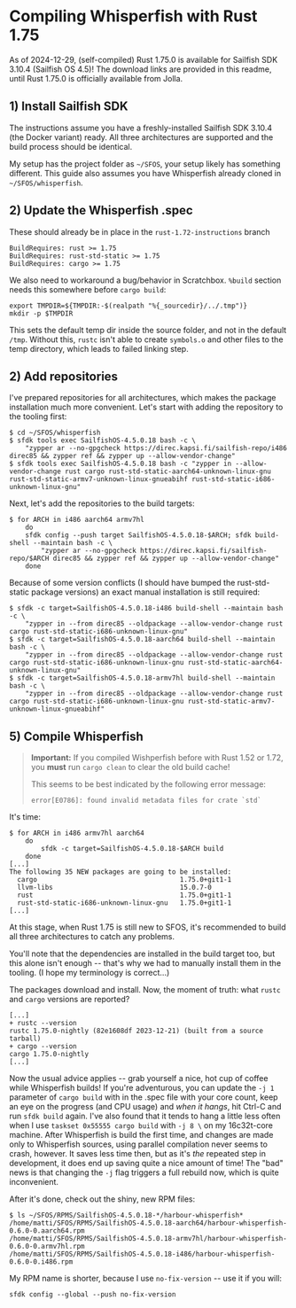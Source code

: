 # Compiling Whisperfish with Rust 1.75

As of 2024-12-29, (self-compiled) Rust 1.75.0 is available for Sailfish SDK 3.10.4 (Sailfish OS 4.5)! The download links are provided in this readme, until Rust 1.75.0 is officially available from Jolla.

## 1) Install Sailfish SDK

The instructions assume you have a freshly-installed Sailfish SDK 3.10.4 (the Docker variant) ready. All three architectures are supported and the build process should be identical.

My setup has the project folder as `~/SFOS`, your setup likely has something different. This guide also assumes you have Whisperfish already cloned in `~/SFOS/whisperfish`.

## 2) Update the Whisperfish .spec

These should already be in place in the `rust-1.72-instructions` branch

    BuildRequires: rust >= 1.75
    BuildRequires: rust-std-static >= 1.75
    BuildRequires: cargo >= 1.75

We also need to workaround a bug/behavior in Scratchbox. `%build` section needs this somewhere before `cargo build`:

    export TMPDIR=${TMPDIR:-$(realpath "%{_sourcedir}/../.tmp")}
    mkdir -p $TMPDIR

This sets the default temp dir inside the source folder, and not in the default `/tmp`. Without this, `rustc` isn't able to create `symbols.o` and other files to the temp directory, which leads to failed linking step.

## 2) Add repositories

I've prepared repositories for all architectures, which makes the package installation much more convenient. Let's start with adding the repository to the tooling first:

    $ cd ~/SFOS/whisperfish
    $ sfdk tools exec SailfishOS-4.5.0.18 bash -c \
        "zypper ar --no-gpgcheck https://direc.kapsi.fi/sailfish-repo/i486 direc85 && zypper ref && zypper up --allow-vendor-change"
    $ sfdk tools exec SailfishOS-4.5.0.18 bash -c "zypper in --allow-vendor-change rust cargo rust-std-static-aarch64-unknown-linux-gnu rust-std-static-armv7-unknown-linux-gnueabihf rust-std-static-i686-unknown-linux-gnu"

Next, let's add the repositories to the build targets:

    $ for ARCH in i486 aarch64 armv7hl
        do
        sfdk config --push target SailfishOS-4.5.0.18-$ARCH; sfdk build-shell --maintain bash -c \
            "zypper ar --no-gpgcheck https://direc.kapsi.fi/sailfish-repo/$ARCH direc85 && zypper ref && zypper up --allow-vendor-change"
        done

Because of some version conflicts (I should have bumped the rust-std-static package versions) an exact manual installation is still required:

    $ sfdk -c target=SailfishOS-4.5.0.18-i486 build-shell --maintain bash -c \
        "zypper in --from direc85 --oldpackage --allow-vendor-change rust cargo rust-std-static-i686-unknown-linux-gnu"
    $ sfdk -c target=SailfishOS-4.5.0.18-aarch64 build-shell --maintain bash -c \
        "zypper in --from direc85 --oldpackage --allow-vendor-change rust cargo rust-std-static-i686-unknown-linux-gnu rust-std-static-aarch64-unknown-linux-gnu"
    $ sfdk -c target=SailfishOS-4.5.0.18-armv7hl build-shell --maintain bash -c \
        "zypper in --from direc85 --oldpackage --allow-vendor-change rust cargo rust-std-static-i686-unknown-linux-gnu rust-std-static-armv7-unknown-linux-gnueabihf"

## 5) Compile Whisperfish

> **Important:** If you compiled Wishperfish before with Rust 1.52 or 1.72, you **must** run `cargo clean` to clear the old build cache!
>
> This seems to be best indicated by the following error message:
>
>     error[E0786]: found invalid metadata files for crate `std`

It's time:

    $ for ARCH in i486 armv7hl aarch64
        do
            sfdk -c target=SailfishOS-4.5.0.18-$ARCH build
        done
    [...]
    The following 35 NEW packages are going to be installed:
      cargo                                    1.75.0+git1-1
      llvm-libs                                15.0.7-0
      rust                                     1.75.0+git1-1
      rust-std-static-i686-unknown-linux-gnu   1.75.0+git1-1
    [...]

At this stage, when Rust 1.75 is still new to SFOS, it's recommended to build all three architectures to catch any problems.

You'll note that the dependencies are installed in the build target too, but this alone isn't enough -- that's why we had to manually install them in the tooling. (I hope my terminology is correct...)

The packages download and install. Now, the moment of truth: what `rustc` and `cargo` versions are reported?

    [...]
    + rustc --version
    rustc 1.75.0-nightly (82e1608df 2023-12-21) (built from a source tarball)
    + cargo --version
    cargo 1.75.0-nightly
    [...]

Now the usual advice applies -- grab yourself a nice, hot cup of coffee while Whisperfish builds! If you're adventurous, you can update the `-j 1` parameter of `cargo build` with in the .spec file with your core count, keep an eye on the progress (and CPU usage) and *when it hangs*, hit Ctrl-C and run `sfdk build` again. I've also found that it tends to hang a little less often when I use `taskset 0x55555 cargo build` with `-j 8 \` on my 16c32t-core machine. After Whisperfish is build the first time, and changes are made only to Whisperfish sources, using parallel compilation never seems to crash, however. It saves less time then, but as it's *the* repeated step in development, it does end up saving quite a nice amount of time! The "bad" news is that changing the `-j` flag triggers a full rebuild now, which is quite inconvenient.

After it's done, check out the shiny, new RPM files:

    $ ls ~/SFOS/RPMS/SailfishOS-4.5.0.18-*/harbour-whisperfish*
    /home/matti/SFOS/RPMS/SailfishOS-4.5.0.18-aarch64/harbour-whisperfish-0.6.0-0.aarch64.rpm
    /home/matti/SFOS/RPMS/SailfishOS-4.5.0.18-armv7hl/harbour-whisperfish-0.6.0-0.armv7hl.rpm
    /home/matti/SFOS/RPMS/SailfishOS-4.5.0.18-i486/harbour-whisperfish-0.6.0-0.i486.rpm

My RPM name is shorter, because I use `no-fix-version` -- use it if you will:

    sfdk config --global --push no-fix-version
